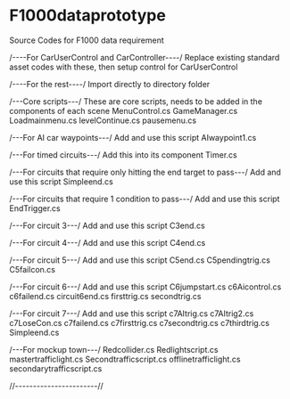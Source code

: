# F1000dataprototype
Source Codes for F1000 data requirement


/----For CarUserControl and CarController----/
Replace existing standard asset codes with these, then setup control for CarUserControl

/----For the rest----/
Import directly to directory folder

/---Core scripts---/
These are core scripts, needs to be added in the components of each scene
MenuControl.cs
GameManager.cs
Loadmainmenu.cs
levelContinue.cs
pausemenu.cs

/---For AI car waypoints---/
Add and use this script
AIwaypoint1.cs

/---For timed circuits---/
Add this into its component 
Timer.cs

/---For circuits that require only hitting the end target to pass---/
Add and use this script
Simpleend.cs

/---For circuits that require 1 condition to pass---/
Add and use this script
EndTrigger.cs

/---For circuit 3---/
Add and use this script
C3end.cs

/---For circuit 4---/
Add and use this script
C4end.cs

/---For circuit 5---/
Add and use this script
C5end.cs
C5pendingtrig.cs
C5failcon.cs

/---For circuit 6---/
Add and use this script
C6jumpstart.cs
c6Aicontrol.cs
c6failend.cs
circuit6end.cs
firsttrig.cs
secondtrig.cs

/---For circuit 7---/
Add and use this script
c7AItrig.cs
c7AItrig2.cs
c7LoseCon.cs
c7failend.cs
c7firsttrig.cs
c7secondtrig.cs
c7thirdtrig.cs
Simpleend.cs

/---For mockup town---/
Redcollider.cs
Redlightscript.cs
mastertrafficlight.cs
Secondtrafficscript.cs
offlinetrafficlight.cs
secondarytrafficscript.cs

//-----------------------//
